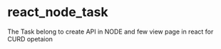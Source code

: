 # react_node_task
The Task belong to create API in NODE and few view page in react for CURD opetaion
